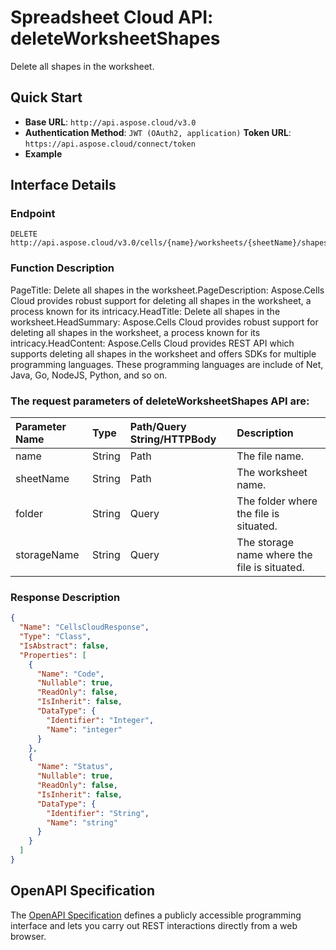 # **Spreadsheet Cloud API: deleteWorksheetShapes**

Delete all shapes in the worksheet. 


## **Quick Start**

- **Base URL**: `http://api.aspose.cloud/v3.0`
- **Authentication Method**: `JWT (OAuth2, application)`  **Token URL**: `https://api.aspose.cloud/connect/token`
- **Example** 

## **Interface Details**

### **Endpoint** 

```
DELETE http://api.aspose.cloud/v3.0/cells/{name}/worksheets/{sheetName}/shapes
```
### **Function Description**
PageTitle: Delete all shapes in the worksheet.PageDescription: Aspose.Cells Cloud provides robust support for deleting all shapes in the worksheet, a process known for its intricacy.HeadTitle: Delete all shapes in the worksheet.HeadSummary: Aspose.Cells Cloud provides robust support for deleting all shapes in the worksheet, a process known for its intricacy.HeadContent: Aspose.Cells Cloud provides REST API which supports deleting all shapes in the worksheet and offers SDKs for multiple programming languages. These programming languages are include of Net, Java, Go, NodeJS, Python, and so on.

### The request parameters of **deleteWorksheetShapes** API are: 

| Parameter Name | Type | Path/Query String/HTTPBody | Description | 
| :- | :- | :- |:- | 
|name|String|Path|The file name.|
|sheetName|String|Path|The worksheet name.|
|folder|String|Query|The folder where the file is situated.|
|storageName|String|Query|The storage name where the file is situated.|

### **Response Description**
```json
{
  "Name": "CellsCloudResponse",
  "Type": "Class",
  "IsAbstract": false,
  "Properties": [
    {
      "Name": "Code",
      "Nullable": true,
      "ReadOnly": false,
      "IsInherit": false,
      "DataType": {
        "Identifier": "Integer",
        "Name": "integer"
      }
    },
    {
      "Name": "Status",
      "Nullable": true,
      "ReadOnly": false,
      "IsInherit": false,
      "DataType": {
        "Identifier": "String",
        "Name": "string"
      }
    }
  ]
}
```


## OpenAPI Specification

The [OpenAPI Specification](https://reference.aspose.cloud/cells/#/ShapesController/DeleteWorksheetShapes) defines a publicly accessible programming interface and lets you carry out REST interactions directly from a web browser.
